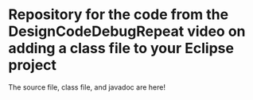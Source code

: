 # Repository for the code from the DesignCodeDebugRepeat video on adding a class file to your Eclipse project

The source file, class file, and javadoc are here!
